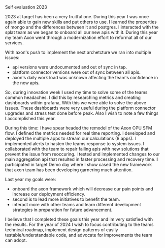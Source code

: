 Self evaluation 2023


2023 at target has been a very fruitful one. During this year I was once again able to gain new skills and put others to use.
I learned the properties of mongo and the differences between it and postgres. I interacted with the splat team as we began to onboard all our new apis with it.
During this year my team Axon went through a modernization effort to reformat all of our services.

With axon's push to implement the next archetcture we ran into multiple issues:
- api versions were undocumented and out of sync in tap.
- platform connector versions were out of sync between all apis.
- axon's daily work load was unknown affecting the team's confidence in the new apis.

So, during innovation week I used my time to solve some of the teams common headaches.
I did this by researching metrics and creating dashboards within grafana,
With this we were able to solve the above issues.
These dashboards were very useful during the platform connector upgrades and stress test done before peak.
Also I wish to note a few things I accomplished this year.

During this time:
I have spear headed the remodel of the Axon OPU SFM flow.
I defined the metrics needed for real time reporting.
I developed and deployed the multiple apps to stream our calculations (8 apps).
I implemented alerts to hasten the teams response to system issues.
I collaborated with the team to repair failing apis with new solutions that prevent the issue from reoccuring.
I tested and implemented changes to our main aggregation api that resulted in faster processing and recovery time.
I participated in target Demo day where I show cased the new framework that axon team has been developing garnering much attention.

Last year my goals were:
- onboard the axon framework which will decrease our pain points and increase our deployment efficiency.
- second is to lead more initiatives to benefit the team.
- interact more with other teams and learn different development strategies in preparation for future advancement.

I believe that I completed these goals this year and im very satisfied with the results.
For the year of 2024 I wish to focus contributing to the teams technical roadmap,
implement design patterns of easily testable/understandable code, and advocate for improvements the team can adopt.

